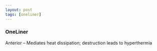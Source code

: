 ```yaml
---
layout: post
tags: [oneliner]
---
```



### OneLiner

Anterior – Mediates heat dissipation; destruction leads to hyperthermia
